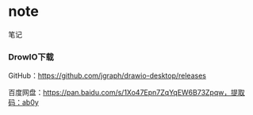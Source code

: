 # note
笔记





### DrowIO下载

GitHub：https://github.com/jgraph/drawio-desktop/releases

百度网盘：https://pan.baidu.com/s/1Xo47Epn7ZqYqEW6B73Zpqw，提取码：ab0y
